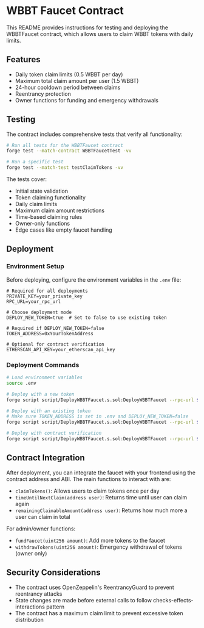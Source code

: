 # WBBT Faucet Contract

This README provides instructions for testing and deploying the WBBTFaucet contract, which allows users to claim WBBT tokens with daily limits.

## Features

- Daily token claim limits (0.5 WBBT per day)
- Maximum total claim amount per user (1.5 WBBT)
- 24-hour cooldown period between claims
- Reentrancy protection
- Owner functions for funding and emergency withdrawals

## Testing

The contract includes comprehensive tests that verify all functionality:

```bash
# Run all tests for the WBBTFaucet contract
forge test --match-contract WBBTFaucetTest -vv

# Run a specific test
forge test --match-test testClaimTokens -vv
```

The tests cover:
- Initial state validation
- Token claiming functionality
- Daily claim limits
- Maximum claim amount restrictions
- Time-based claiming rules
- Owner-only functions
- Edge cases like empty faucet handling

## Deployment

### Environment Setup

Before deploying, configure the environment variables in the `.env` file:

```
# Required for all deployments
PRIVATE_KEY=your_private_key
RPC_URL=your_rpc_url

# Choose deployment mode
DEPLOY_NEW_TOKEN=true  # Set to false to use existing token

# Required if DEPLOY_NEW_TOKEN=false
TOKEN_ADDRESS=0xYourTokenAddress

# Optional for contract verification
ETHERSCAN_API_KEY=your_etherscan_api_key
```

### Deployment Commands

```bash
# Load environment variables
source .env

# Deploy with a new token
forge script script/DeployWBBTFaucet.s.sol:DeployWBBTFaucet --rpc-url $RPC_URL --broadcast

# Deploy with an existing token
# Make sure TOKEN_ADDRESS is set in .env and DEPLOY_NEW_TOKEN=false
forge script script/DeployWBBTFaucet.s.sol:DeployWBBTFaucet --rpc-url $RPC_URL --broadcast

# Deploy with contract verification
forge script script/DeployWBBTFaucet.s.sol:DeployWBBTFaucet --rpc-url $RPC_URL --broadcast --verify --etherscan-api-key $ETHERSCAN_API_KEY
```

## Contract Integration

After deployment, you can integrate the faucet with your frontend using the contract address and ABI. The main functions to interact with are:

- `claimTokens()`: Allows users to claim tokens once per day
- `timeUntilNextClaim(address user)`: Returns time until user can claim again
- `remainingClaimableAmount(address user)`: Returns how much more a user can claim in total

For admin/owner functions:
- `fundFaucet(uint256 amount)`: Add more tokens to the faucet
- `withdrawTokens(uint256 amount)`: Emergency withdrawal of tokens (owner only)

## Security Considerations

- The contract uses OpenZeppelin's ReentrancyGuard to prevent reentrancy attacks
- State changes are made before external calls to follow checks-effects-interactions pattern
- The contract has a maximum claim limit to prevent excessive token distribution